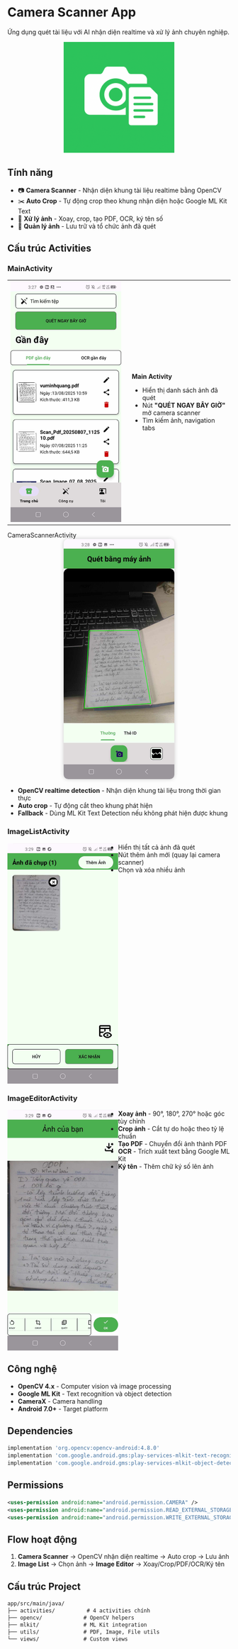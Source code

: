 # Camera Scanner App

Ứng dụng quét tài liệu với AI nhận diện realtime và xử lý ảnh chuyên nghiệp.
<p align="center">
  <img src="images/camera_scanner.png" alt="App" width="250"/>
</p>

## Tính năng

- 📷 **Camera Scanner** - Nhận diện khung tài liệu realtime bằng OpenCV
- ✂️ **Auto Crop** - Tự động crop theo khung nhận diện hoặc Google ML Kit Text
- 🔄 **Xử lý ảnh** - Xoay, crop, tạo PDF, OCR, ký tên số
- 📂 **Quản lý ảnh** - Lưu trữ và tổ chức ảnh đã quét

## Cấu trúc Activities

### MainActivity
<table>
<tr>
<td width="260">
  <img src="images/main_activity.jpg" alt="Main Activity" width="250"/>
</td>
<td>
  
**Main Activity**  
- Hiển thị danh sách ảnh đã quét  
- Nút **"QUÉT NGAY BÂY GIỜ"** mở camera scanner  
- Tìm kiếm ảnh, navigation tabs  

</td>
</tr>
</table

### CameraScannerActivity  
<div align="center">
    <img src="images/camera_activity.jpg" alt="Camera Scanner" width="250" style="border-radius:10px; box-shadow: 0 0 10px rgba(0,0,0,0.2);"/>
</div>

- **OpenCV realtime detection** - Nhận diện khung tài liệu trong thời gian thực  
- **Auto crop** - Tự động cắt theo khung phát hiện  
- **Fallback** - Dùng ML Kit Text Detection nếu không phát hiện được khung
### ImageListActivity
<img src="images/image_list_activity.jpg" alt="Image List" width="250" align="left"/>

- Hiển thị tất cả ảnh đã quét
- Nút thêm ảnh mới (quay lại camera scanner)
- Chọn và xóa nhiều ảnh

<br clear="left"/>

### ImageEditorActivity
<img src="images/image_preview_activity.jpg" alt="Image Editor" width="250" align="left"/>

- **Xoay ảnh** - 90°, 180°, 270° hoặc góc tùy chỉnh
- **Crop ảnh** - Cắt tự do hoặc theo tỷ lệ chuẩn
- **Tạo PDF** - Chuyển đổi ảnh thành PDF
- **OCR** - Trích xuất text bằng Google ML Kit
- **Ký tên** - Thêm chữ ký số lên ảnh

<br clear="left"/>

## Công nghệ

- **OpenCV 4.x** - Computer vision và image processing
- **Google ML Kit** - Text recognition và object detection
- **CameraX** - Camera handling
- **Android 7.0+** - Target platform

## Dependencies

```gradle
implementation 'org.opencv:opencv-android:4.8.0'
implementation 'com.google.android.gms:play-services-mlkit-text-recognition:19.0.0'
implementation 'com.google.android.gms:play-services-mlkit-object-detection:17.0.0'
```

## Permissions

```xml
<uses-permission android:name="android.permission.CAMERA" />
<uses-permission android:name="android.permission.READ_EXTERNAL_STORAGE" />
<uses-permission android:name="android.permission.WRITE_EXTERNAL_STORAGE" />
```

## Flow hoạt động

1. **Camera Scanner** → OpenCV nhận diện realtime → Auto crop → Lưu ảnh
2. **Image List** → Chọn ảnh → **Image Editor** → Xoay/Crop/PDF/OCR/Ký tên

## Cấu trúc Project

```
app/src/main/java/
├── activities/          # 4 activities chính
├── opencv/             # OpenCV helpers
├── mlkit/              # ML Kit integration  
├── utils/              # PDF, Image, File utils
└── views/              # Custom views
```
